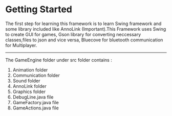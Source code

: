 # Getting Started

The first step for learning this framework is to learn Swing framework and some library included like AnnoLink (Important).This Framework uses Swing to create GUI for games, Gson library for converting neccessary classes,files to json and vice versa, Bluecove for bluetooth communication for Multiplayer.

---

The GameEngine folder under src folder contains :
1. Animation folder
2. Communication folder
3. Sound folder
4. AnnoLink folder
5. Graphics folder
6. DebugLine.java file
7. GameFactory.java file
8. GameActions.java file